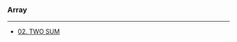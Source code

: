 ### Array

---

- [02. TWO SUM](https://leetcode.com/problems/add-two-numbers/submissions/1778655702/)
